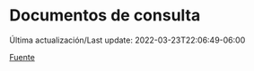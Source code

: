# Documentos de consulta

Última actualización/Last update: 2022-03-23T22:06:49-06:00

 [Fuente](https://coronavirus.gob.mx/documentos-de-consulta/)
